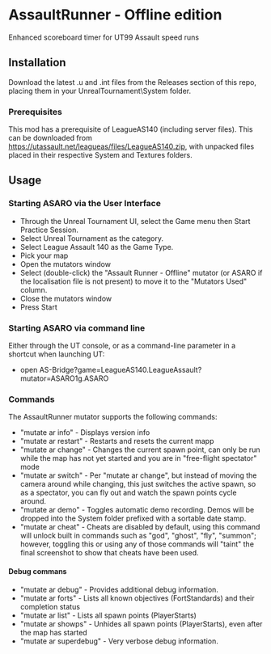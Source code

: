 # AssaultRunner - Offline edition
Enhanced scoreboard timer for UT99 Assault speed runs

## Installation

Download the latest .u and .int files from the Releases section of this repo, placing them in your UnrealTournament\System folder.

### Prerequisites

This mod has a prerequisite of LeagueAS140 (including server files). This can be downloaded from https://utassault.net/leagueas/files/LeagueAS140.zip, with unpacked files placed in their respective System and Textures folders.

## Usage

### Starting ASARO via the User Interface

- Through the Unreal Tournament UI, select the Game menu then Start Practice Session.
- Select Unreal Tournament as the category.
- Select League Assault 140 as the Game Type.
- Pick your map
- Open the mutators window
- Select (double-click) the "Assault Runner - Offline" mutator (or ASARO if the localisation file is not present) to move it to the "Mutators Used" column.
- Close the mutators window
- Press Start

### Starting ASARO via command line

Either through the UT console, or as a command-line parameter in a shortcut when launching UT:
- open AS-Bridge?game=LeagueAS140.LeagueAssault?mutator=ASARO1g.ASARO

### Commands

The AssaultRunner mutator supports the following commands:

 - "mutate ar info" - Displays version info
 - "mutate ar restart" - Restarts and resets the current mapp
 - "mutate ar change" - Changes the current spawn point, can only be run while the map has not yet started and you are in "free-flight spectator" mode
 - "mutate ar switch" - Per "mutate ar change", but instead of moving the camera around while changing, this just switches the active spawn, so as a spectator, you can fly out and watch the spawn points cycle around.
 - "mutate ar demo" - Toggles automatic demo recording. Demos will be dropped into the System folder prefixed with a sortable date stamp.
 - "mutate ar cheat" - Cheats are disabled by default, using this command will unlock built in commands such as "god", "ghost", "fly", "summon"; however, toggling this or using any of those commands will "taint" the final screenshot to show that cheats have been used.
 
 
 #### Debug commans
 - "mutate ar debug" - Provides additional debug information.
 - "mutate ar forts" - Lists all known objectives (FortStandards) and their completion status
 - "mutate ar list" - Lists all spawn points (PlayerStarts)
 - "mutate ar showps" - Unhides all spawn points (PlayerStarts), even after the map has started
 - "mutate ar superdebug" - Very verbose debug information.
 
